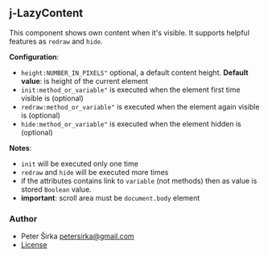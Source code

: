 ## j-LazyContent

This component shows own content when it's visible. It supports helpful features as `redraw` and `hide`.

__Configuration__:
- `height:NUMBER_IN_PIXELS"` optional, a default content height. __Default value__: is height of the current element
- `init:method_or_variable"` is executed when the element first time visible is (optional)
- `redraw:method_or_variable"` is executed when the element again visible is (optional)
- `hide:method_or_variable"` is executed when the element hidden is (optional)

__Notes__:
- `init` will be executed only one time
- `redraw` and `hide` will be executed more times
- if the attributes contains link to `variable` (not methods) then as value is stored `Boolean` value.
- __important__: scroll area must be `document.body` element

### Author

- Peter Širka <petersirka@gmail.com>
- [License](https://www.totaljs.com/licenses/)